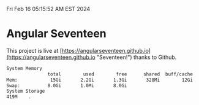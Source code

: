 Fri Feb 16 05:15:52 AM EST 2024

# Angular Seventeen


This project is live at [https://angularseventeen.github.io](https://angularseventeen.github.io "Seventeen!") thanks to Github.

```bash
System Memory
               total        used        free      shared  buff/cache   available
Mem:            15Gi       2.2Gi       1.3Gi       328Mi        12Gi        13Gi
Swap:          8.0Gi       1.0Mi       8.0Gi
System Storage
419M	.
```
